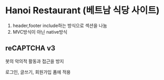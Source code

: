 # Hanoi Restaurant (베트남 식당 사이트)

1. header,footer include하는 방식으로 섹션을 나눔
2. MVC방식이 아닌 native방식


## reCAPTCHA v3
봇의 악의적 활동과 접근을 방지

로그인, 글쓰기, 회원가입 폼에 적용
